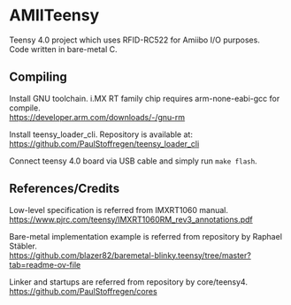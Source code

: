 # AMIITeensy
Teensy 4.0 project which uses RFID-RC522 for Amiibo I/O purposes.</br>
Code written in bare-metal C.

## Compiling
Install GNU toolchain. i.MX RT family chip requires arm-none-eabi-gcc for compile.</br>
https://developer.arm.com/downloads/-/gnu-rm

Install teensy_loader_cli. Repository is available at:</br>
https://github.com/PaulStoffregen/teensy_loader_cli

Connect teensy 4.0 board via USB cable and simply run `make flash`.

## References/Credits
Low-level specification is referred from IMXRT1060 manual.</br>
https://www.pjrc.com/teensy/IMXRT1060RM_rev3_annotations.pdf

Bare-metal implementation example is referred from repository by Raphael Stäbler.</br>
https://github.com/blazer82/baremetal-blinky.teensy/tree/master?tab=readme-ov-file

Linker and startups are referred from repository by core/teensy4.</br>
https://github.com/PaulStoffregen/cores
